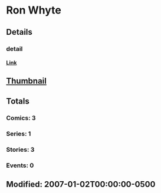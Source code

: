 # Ron  Whyte 
## Details
### detail
#### [Link](http://marvel.com/comics/creators/5411/ron_whyte?utm_campaign=apiRef&utm_source=225578a89fc76f3d20fbffda5d17a88d)
## [Thumbnail](http://i.annihil.us/u/prod/marvel/i/mg/b/40/image_not_available.jpg)
## Totals
### Comics: 3
### Series: 1
### Stories: 3
### Events: 0
## Modified: 2007-01-02T00:00:00-0500